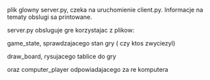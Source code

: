 plik glowny server.py, czeka na uruchomienie client.py. Informacje na tematy obslugi sa printowane.

server.py obsluguje gre korzystajac z plikow:

game_state, sprawdzajacego stan gry ( czy ktos zwyciezyl)

draw_board, rysujacego tablice do gry

oraz computer_player odpowiadajacego za re komputera
